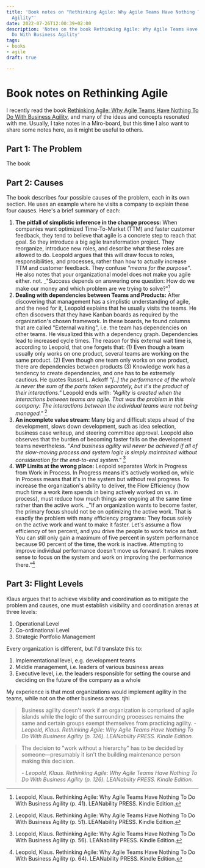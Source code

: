 ```yaml
---
title: 'Book notes on "Rethinking Agile: Why Agile Teams Have Nothing To Do With Business
  Agility"'
date: 2022-07-26T12:00:39+02:00
description: 'Notes on the book Rethinking Agile: Why Agile Teams Have Nothing To
  Do With Business Agility'
tags:
- books
- agile
draft: true

---
```

# Book notes on Rethinking Agile

I recently read the book [Rethinking Agile: Why Agile Teams Have Nothing To Do With Business Agility](\[https://www.amazon.com/Rethinking-Agile-Nothing-Business-Agility/dp/3903205397), and many of the ideas and concepts resonated with me. Usually, I take notes in a Miro-board, but this time I also want to share some notes here, as it might be useful to others.

## Part 1: The Problem

The book

## Part 2: Causes

The book describes four possible causes of the problem, each in its own section. He uses an example where he visits a company to explain these four causes. Here's a brief summary of each:

1. **The pitfall of simplistic inference in the change process:** When companies want optimized Time-To-Market (TTM) and faster customer feedback, they tend to believe that agile is a concrete step to reach that goal. So they introduce a big agile transformation project. They reorganize, introduce new roles, and describe what these roles are allowed to do. Leopold argues that this will draw focus to roles, responsibilities, and processes, rather than how to actually increase TTM and customer feedback. They confuse _"means for the purpose"_. He also notes that your organizational model does not make you agile either. not. _"Success depends on answering one question: How do we make our money and which problem are we trying to solve?"[^1]
2. **Dealing with dependencies between Teams and Products:** After discovering that management has a simplistic understanding of agile, and the need for it, Leopold explains that he usually visits the teams. He often discovers that they have Kanban boards as required by the organization's chosen framework. In these boards, he found columns that are called "External waiting", i.e. the team has dependencies on other teams. He visualized this with a dependency graph. Dependencies lead to increased cycle times. The reason for this external wait time is, according to Leopold, that one forgets that: (1) Even though a team usually only works on one product, several teams are working on the same product. (2) Even though one team only works on one product, there are dependencies between products (3) Knowledge work has a tendency to create dependencies, and one has to be extremely cautious. He quotes Russel L. Ackoff _"\[..\] the performance of the whole is never the sum of the parts taken separately, but it's the product of their interactions."_  Leopold ends with: _"Agility is created when the interactions between teams are agile. That was the problem in this company: The interactions between the individual teams were not being managed."_ [^3]
3. **An incomplete value stream:** Many big and difficult steps ahead of the development, slows down development, such as idea selection, business case writeup, and steering committee approval. Leopold also observes that the burden of becoming faster falls on the development teams nevertheless. "_And business agility will never be achieved if all of the slow-moving process and system logic is simply maintained without consideration for the end-to-end system."_ [^4]
4. **WIP Limits at the wrong place:** Leopold separates Work in Progress from Work in Process. In Progress means it's actively worked on, while In Process means that it's in the system but without real progress. To increase the organization's ability to deliver, the Flow Efficiency (how much time a work item spends in being actively worked on vs. in process), must reduce how much things are ongoing at the same time rather than the active work. _"If an organization wants to become faster, the primary focus should not be on optimizing the active work. That is exactly the problem with many efficiency programs: They focus solely on the active work and want to make it faster. Let's assume a flow efficiency of ten percent, and you drive the people to work twice as fast. You can still only gain a maximum of five percent in system performance because 90 percent of the time, the work is inactive. Attempting to improve individual performance doesn't move us forward. It makes more sense to focus on the system and work on improving the performance there."[^2]

## Part 3: Flight Levels

Klaus argues that to achieve visibility and coordination as to mitigate the problem and causes, one must establish visibility and coordination arenas at three levels:

1. Operational Level
2. Co-ordinational Level
3. Strategic Portfolio Management

Every organization is different, but I'd translate this to:

1. Implementational level, e.g. development teams
2. Middle management, i.e. leaders of various business areas
3. Executive level, i.e. the leaders responsible for setting the course and deciding on the future of the company as a whole

My experience is that most organizations would implement agility in the teams, while not on the other business areas. tjhi

> Business agility doesn't work if an organization is comprised of agile islands while the logic of the surrounding processes remains the same and certain groups exempt themselves from practicing agility.
> _- Leopold, Klaus. Rethinking Agile: Why Agile Teams Have Nothing To Do With Business Agility (p. 126). LEANability PRESS. Kindle Edition._

> The decision to "work without a hierarchy" has to be decided by someone—presumably it isn't the building maintenance person making this decision.
>
> _- Leopold, Klaus. Rethinking Agile: Why Agile Teams Have Nothing To Do With Business Agility (p. 126). LEANability PRESS. Kindle Edition._

[^1]: Leopold, Klaus. Rethinking Agile: Why Agile Teams Have Nothing To Do With Business Agility (p. 41). LEANability PRESS. Kindle Edition.

[^2]: Leopold, Klaus. Rethinking Agile: Why Agile Teams Have Nothing To Do With Business Agility (p. 64). LEANability PRESS. Kindle Edition.

[^3]: Leopold, Klaus. Rethinking Agile: Why Agile Teams Have Nothing To Do With Business Agility (p. 51). LEANability PRESS. Kindle Edition.

[^4]: Leopold, Klaus. Rethinking Agile: Why Agile Teams Have Nothing To Do With Business Agility (p. 56). LEANability PRESS. Kindle Edition.